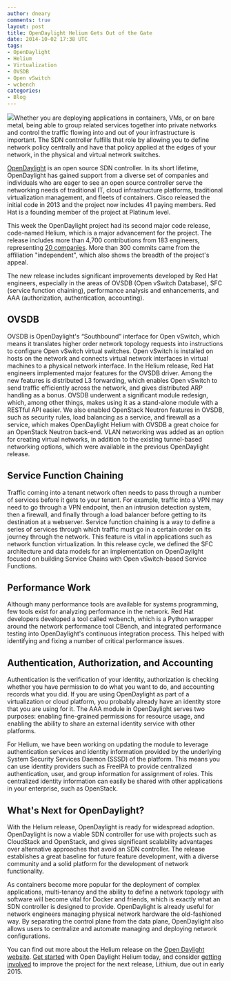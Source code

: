 ```yaml
---
author: dneary
comments: true
layout: post
title: OpenDaylight Helium Gets Out of the Gate
date: 2014-10-02 17:38 UTC
tags:
- OpenDaylight
- Helium
- Virtualization
- OVSDB
- Open vSwitch
- wcbench
categories:
- Blog
---
```

<img src="http://community.redhat.com/images/blog/opendaylight_logo.png">Whether you are deploying applications in containers, VMs, or on bare metal, being able to group related services together into private networks and control the traffic flowing into and out of your infrastructure is important. The SDN controller fulfills that role by allowing you to define network policy centrally and have that policy applied at the edges of your network, in the physical and virtual network switches. 

[OpenDaylight](http://opendaylight.org ) is an open source SDN controller. In its short lifetime, OpenDaylight has gained support from a diverse set of companies and individuals who are eager to see an open source controller serve the networking needs of traditional IT, cloud infrastructure platforms, traditional virtualization management, and fleets of containers. Cisco released the initial code in 2013 and the project now includes 41 paying members. Red Hat is a founding member of the project at Platinum level. 

This week the OpenDaylight project had its second major code release, code-named Helium, which is a major advancement for the project. The release includes more than 4,700 contributions from 183 engineers, representing [20 companies](http://spectrometer.opendaylight.org/?project_type=all&metric=commits). More than 300 commits came from the affiliation "independent", which also shows the breadth of the project's appeal. 

The new release includes significant improvements developed by Red Hat engineers, especially in the areas of OVSDB (Open vSwitch Database), SFC (service function chaining), performance analysis and enhancements, and AAA (authorization, authentication, accounting). 

## OVSDB

OVSDB is OpenDaylight's “Southbound” interface for Open vSwitch, which means it translates higher order network topology requests into instructions to configure Open vSwitch virtual switches. Open vSwitch is installed on hosts on the network and connects virtual network interfaces in virtual machines to a physical network interface.
In the Helium release, Red Hat engineers implemented major features for the OVSDB driver. Among the new features is distributed L3 forwarding, which enables Open vSwitch to send traffic efficiently across the network, and gives distributed ARP handling as a bonus. OVSDB underwent a significant module redesign, which, among other things, makes using it as a stand-alone module with a RESTful API easier. We also enabled OpenStack Neutron features in OVSDB, such as security rules, load balancing as a service, and firewall as a service, which makes OpenDaylight Helium with OVSDB a great choice for an OpenStack Neutron back-end. VLAN networking was added as an option for creating virtual networks, in addition to the existing tunnel-based networking options, which were available in the previous OpenDaylight release.

## Service Function Chaining

Traffic coming into a tenant network often needs to pass through a number of services before it gets to your tenant. For example, traffic into a VPN may need to go through a VPN endpoint, then an intrusion detection system, then a firewall, and finally through a load balancer before getting to its destination at a webserver. Service function chaining is a way to define a series of services through which traffic must go in a certain order on its journey through the network. This feature is vital in applications such as network function virtualization. In this release cycle, we defined the SFC architecture and data models for an implementation on OpenDaylight focused on building Service Chains with Open vSwitch-based Service Functions.

## Performance Work

Although many performance tools are available for systems programming, few tools exist for analyzing performance in the network. Red Hat developers developed a tool called wcbench, which is a Python wrapper around the network performance tool CBench, and integrated performance testing into OpenDaylight's continuous integration process. This helped with identifying and fixing a number of critical performance issues.

## Authentication, Authorization, and Accounting

Authentication is the verification of your identity, authorization is checking whether you have permission to do what you want to do, and accounting records what you did. If you are using OpenDaylight as part of a virtualization or cloud platform, you probably already have an identity store that you are using for it. The AAA module in OpenDaylight serves two purposes: enabling fine-grained permissions for resource usage, and enabling the ability to share an external identity service with other platforms.

For Helium, we have been working on updating the module to leverage authentication services and identity information provided by the underlying System Security Services Daemon (SSSD) of the platform. This means you can use identity providers such as FreeIPA to provide centralized authentication, user, and group information for assignment of roles. This centralized identity information can easily be shared with other applications in your enterprise, such as OpenStack.

## What's Next for OpenDaylight? 

With the Helium release, OpenDaylight is ready for widespread adoption.
OpenDaylight is now a viable SDN controller for use with projects such as CloudStack and OpenStack, and gives significant scalability advantages over alternative approaches that avoid an SDN controller. The release establishes a great baseline for future feature development, with a diverse community and a solid platform for the development of network functionality.

As containers become more popular for the deployment of complex applications, multi-tenancy and the ability to define a network topology with software will become vital for Docker and friends, which is exactly what an SDN controller is designed to provide.
OpenDaylight is already useful for network engineers managing physical network hardware the old-fashioned way. By separating the control plane from the data plane,  OpenDaylight also allows users to centralize and automate managing and deploying network configurations.

You can find out more about the Helium release on the [Open Daylight website](http://www.opendaylight.org/announcements/2014/09/opendaylight-paves-way-innovation-software-defined-networking-latest-open_). [Get started](http://www.opendaylight.org/resources/getting-started-guide) with Open Daylight Helium today, and consider [getting involved](http://www.opendaylight.org/community) to improve the project for the next release, Lithium, due out in early 2015.

